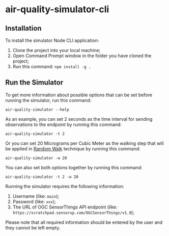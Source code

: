 # air-quality-simulator-cli

## Installation 

To install the simulator Node CLI application:

1. Clone the project into your local machine;
2. Open Command Prompt window in the folder you have cloned the project;
3. Run this command: `npm install -g .`

## Run the Simulator

To get more information about possible options that can be set before running the simulator, run this command:

`air-quality-simulator --help`

As an example, you can set 2 seconds as the time interval for sending observations to the endpoint by running this command:

`air-quality-simulator -t 2`

Or you can set 20 Micrograms per Cubic Meter as the walking step that will be applied in [Random Walk](https://en.wikipedia.org/wiki/Random_walk) technique by running this command:

`air-quality-simulator -w 20` 

You can also set both options together by running this command:

`air-quality-simulator -t 2 -w 20`

Running the simulator requires the following information:

1. Username (like: `main`);
2. Password (like: `xxx`);
3. The URL of OGC SensorThings API endpoint (like: `https://scratchpad.sensorup.com/OGCSensorThings/v1.0`); 

Please note that all required information should be entered by the user and they cannot be left empty. 


